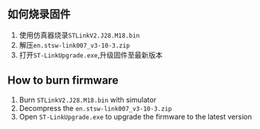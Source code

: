 ## 如何烧录固件
1. 使用仿真器烧录`STLinkV2.J28.M18.bin`
2. 解压`en.stsw-link007_v3-10-3.zip`
3. 打开`ST-LinkUpgrade.exe`,升级固件至最新版本

## How to burn firmware
1. Burn `STLinkV2.J28.M18.bin` with simulator
2. Decompress the `en.stsw-link007_v3-10-3.zip`
3. Open `ST-LinkUpgrade.exe` to upgrade the firmware to the latest version
